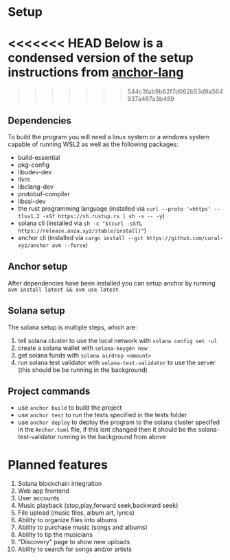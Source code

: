 # Setup
<<<<<<< HEAD
Below is a condensed version of the setup instructions from [anchor-lang](https://www.anchor-lang.com/docs/installation)
=======
>>>>>>> 544c3fab9b62f7d062b53d9a564937a467a3b489
## Dependencies
To build the program you will need a linux system or a windows system capable of running WSL2 as well as the following packages:
* build-essential
* pkg-config
* libudev-dev
* llvm
* libclang-dev
* protobuf-compiler
* libssl-dev
* the rust programming language (installed via `curl --proto '=https' --tlsv1.2 -sSf https://sh.rustup.rs | sh -s -- -y`)
* solana cli (installed via `sh -c "$(curl -sSfL https://release.anza.xyz/stable/install)"`)
* anchor cli (installed via `cargo install --git https://github.com/coral-xyz/anchor avm --force`)
## Anchor setup
After dependencies have been installed you can setup anchor by running `avm install latest && avm use latest`
## Solana setup
The solana setup is multiple steps, which are:
1. tell solana cluster to use the local network with `solana config set -ul`
2. create a solana wallet with `solana-keygen new`
3. get solana funds with `solana airdrop <amount>`
4. run solana test validator with `solana-test-validator` to use the server (this should be be running in the background)
## Project commands
* use `anchor build` to build the project
* use `anchor test` to run the tests specified in the tests folder
* use `anchor deploy` to deploy the program to the solana cluster specifed in the `Anchor.toml` file, if this isnt changed then it should be the solana-test-validator running in the background from above
# Planned features
1. Solana blockchain integration
2. Web app frontend
3. User accounts
4. Music playback (stop,play,forward seek,backward seek)
5. File upload (music files, album art, lyrics)
6. Ability to organize files into albums
7. Ability to purchase music (songs and albums)
8. Ability to tip the musicians
9. "Discovery" page to show new uploads
10. Ability to search for songs and/or artists

